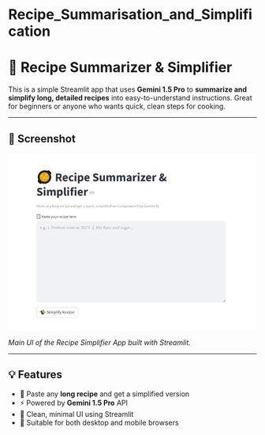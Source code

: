# Recipe_Summarisation_and_Simplification
# 🥘 Recipe Summarizer & Simplifier

This is a simple Streamlit app that uses **Gemini 1.5 Pro** to **summarize and simplify long, detailed recipes** into easy-to-understand instructions. Great for beginners or anyone who wants quick, clean steps for cooking.

---

## 📸 Screenshot

<img src="task5.PNG" alt="Recipe Summarizer UI" width="800"/>

*Main UI of the Recipe Simplifier App built with Streamlit.*

---

## 💡 Features

- 🧾 Paste any **long recipe** and get a simplified version
- ⚡ Powered by **Gemini 1.5 Pro** API
- 🎯 Clean, minimal UI using Streamlit
- 📱 Suitable for both desktop and mobile browsers



 
